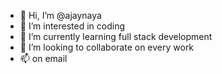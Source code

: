 - 👋 Hi, I’m @ajaynaya
- 👀 I’m interested in coding
- 🌱 I’m currently learning full stack development
- 💞️ I’m looking to collaborate on every work
- 📫 on email

<!---
ajaynaya/ajaynaya is a ✨ special ✨ repository because its `README.md` (this file) appears on your GitHub profile.
You can click the Preview link to take a look at your changes.
--->
